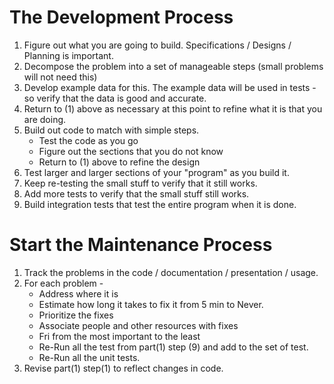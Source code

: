 
# The Development Process

1. Figure out what you are going to build.  Specifications / Designs / Planning is important.
2. Decompose the problem into a set of manageable steps (small problems will not need this)
3. Develop example data for this.  The example data will be used in tests - so verify that the data is good and accurate.
4. Return to (1) above as necessary at this point to refine what it is that you are doing.
5. Build out code to match with simple steps.   
	- Test the code as you go
	- Figure out the sections that you do not know
	- Return to (1) above to refine the design
6. Test larger and larger sections of your "program" as you build it.
7. Keep re-testing the small stuff to verify that it still works.
8. Add more tests to verify that the small stuff still works.
9. Build integration tests that test the entire program when it is done.

# Start the Maintenance Process

1. Track the problems in the code / documentation / presentation / usage.
2. For each problem - 
	- Address where it is
	- Estimate how long it takes to fix it from 5 min to Never.
	- Prioritize the fixes
	- Associate people and other resources with fixes	
	- Fri from the most important to the least
	- Re-Run all the test from part(1) step (9) and add to the set of test.
	- Re-Run all the unit tests.
3. Revise part(1) step(1) to reflect changes in code.

